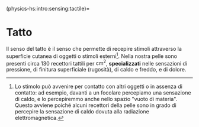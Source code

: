 (physics-hs:intro:sensing:tactile)=
# Tatto
Il senso del tatto è il senso che permette di recepire stimoli attraverso la superficie cutanea di oggetti o stimoli esterni[^tactile-heat]. Nella nostra pelle sono presenti circa 130 recettori tattili per $\text{cm}^2$, **specializzati** nelle sensazioni di pressione, di finitura superficiale (rugosità), di caldo e freddo, e di dolore.

[^tactile-heat]: Lo stimolo può avvenire per contatto con altri oggetti o in assenza di contatto: ad esempio, davanti a un focolare percepiamo una sensazione di caldo, e lo percepiremmo anche nello spazio "vuoto di materia". Questo avviene poiché alcuni recettori della pelle sono in grado di percepire la sensazione di caldo dovuta alla radiazione elettromagnetica.



